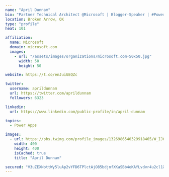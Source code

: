 ```yaml
---
name: "April Dunnam"
bio: "Partner Technical Architect @Microsoft | Blogger-Speaker | #PowerApps, #PowerAutomate, #Office365, #SharePoint | #WIT | #Karaoke Queen"
location: Broken Arrow, OK
type: "profile"
heat: 101

affiliation:
  name: Microsoft
  domain: microsoft.com
  images:
    - url: "/assets/images/organizations/microsoft.com-50x50.jpg"
      width: 50
      height: 50

website: https://t.co/enJuiGEQZc

twitter:
  username: aprildunnam
  url: https://twitter.com/aprildunnam
  followers: 6323

linkedin:
  url: https://www.linkedin.com/public-profile/in/april-dunnam

topics:
  - Power Apps

images:
  - url: https://pbs.twimg.com/profile_images/1326986540329918465/W_IJ6Ih2_400x400.jpg
    width: 400
    height: 400
    isCached: true
    title: "April Dunnam"

secured: "V3uZEXNottWy5luAp2vYFD6TPlctAjO85bdjnfXKaSBb4eKAYLvdvr4u2cl1XCrtAO5m4JS6ewdSpoZ0158sjGEs3ZKUP2k1TL9HEmszVYdMUL8YZFfKhg73BEkzOTYOlU7BPxQV+rX7PVyZxYEXptyd62RmyzKibRc67fW4CRnT3rXYgSnGBCN9qWFPY1aYQ09kOZI1Py6KV1kzV1kQrk1I0GWIB/ciCQrmXO/dh0i12ewsHRwMKbLSOzDLzKJQsLL62FNnTJ4qA4lSQVDihv5uRA+E5ykhE3OQevOFzdkN1bHkFqfQODaU+n2LcDaiNSIO2Gnd66qOmbM62PaFJO4jYZJiD1SDKwPp8qJzffRVSKPudKNgzF39xb9nkvyLE8qYtywBDWgMpiQPXwSz8kHjdlKMjLXrFrRrhNMS0jk=;IvsTYVu0/4ZFj01KhBHqBA=="
---
```


